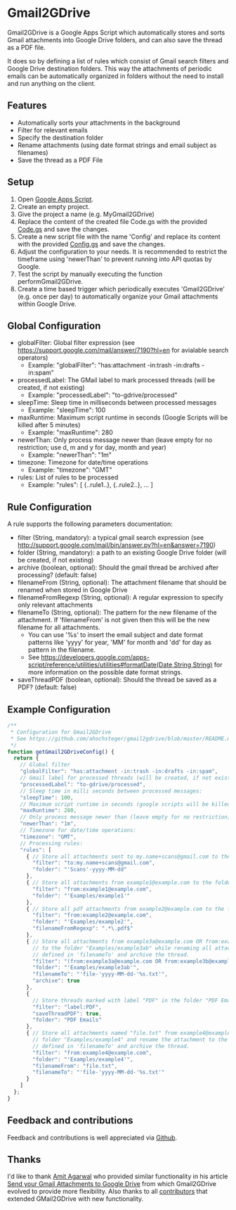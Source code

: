 Gmail2GDrive
============

Gmail2GDrive is a Google Apps Script which automatically stores and sorts Gmail attachments into Google Drive folders, and can also save the thread as a PDF file.

It does so by defining a list of rules which consist of Gmail search filters and Google Drive destination folders.
This way the attachments of periodic emails can be automatically organized in folders without the need to install and run anything on the client.

Features
--------

* Automatically sorts your attachments in the background
* Filter for relevant emails
* Specify the destination folder
* Rename attachments (using date format strings and email subject as filenames)
* Save the thread as a PDF File

Setup
-----

1. Open [Google Apps Script](https://script.google.com/).
2. Create an empty project.
3. Give the project a name (e.g. MyGmail2GDrive)
4. Replace the content of the created file Code.gs with the provided [Code.gs](https://github.com/ahochsteger/gmail2gdrive/blob/master/Code.gs) and save the changes.
5. Create a new script file with the name 'Config' and replace its content with the provided [Config.gs](https://github.com/ahochsteger/gmail2gdrive/blob/master/Config.gs) and save the changes.
6. Adjust the configuration to your needs. It is recommended to restrict the timeframe using 'newerThan' to prevent running into API quotas by Google.
7. Test the script by manually executing the function performGmail2GDrive.
8. Create a time based trigger which periodically executes 'Gmail2GDrive' (e.g. once per day) to automatically organize your Gmail attachments within Google Drive.

Global Configuration
--------------------

* globalFilter: Global filter expression (see <https://support.google.com/mail/answer/7190?hl=en> for avialable search operators)
  * Example: "globalFilter": "has:attachment -in:trash -in:drafts -in:spam"
* processedLabel: The GMail label to mark processed threads (will be created, if not existing)
  * Example: "processedLabel": "to-gdrive/processed"
* sleepTime: Sleep time in milliseconds between processed messages
  * Example: "sleepTime": 100
* maxRuntime: Maximum script runtime in seconds (Google Scripts will be killed after 5 minutes)
  * Example: "maxRuntime": 280
* newerThan: Only process message newer than (leave empty for no restriction; use d, m and y for day, month and year)
  * Example: "newerThan": "1m"
* timezone: Timezone for date/time operations
  * Example: "timezone": "GMT"
* rules: List of rules to be processed
  * Example: "rules": [ {..rule1..}, {..rule2..}, ... ]

Rule Configuration
------------------

A rule supports the following parameters documentation:

* filter (String, mandatory): a typical gmail search expression (see <http://support.google.com/mail/bin/answer.py?hl=en&answer=7190>)
* folder (String, mandatory): a path to an existing Google Drive folder (will be created, if not existing)
* archive (boolean, optional): Should the gmail thread be archived after processing? (default: false)
* filenameFrom (String, optional): The attachment filename that should be renamed when stored in Google Drive
* filenameFromRegexp (String, optional): A regular expression to specify only relevant attachments
* filenameTo (String, optional): The pattern for the new filename of the attachment. If 'filenameFrom' is not given then this will be the new filename for all attachments.
  * You can use '%s' to insert the email subject and date format patterns like 'yyyy' for year, 'MM' for month and 'dd' for day as pattern in the filename.
  * See <https://developers.google.com/apps-script/reference/utilities/utilities#formatDate(Date,String,String)> for more information on the possible date format strings.
* saveThreadPDF (boolean, optional): Should the thread be saved as a PDF? (default: false)

Example Configuration
---------------------

```javascript
/**
 * Configuration for Gmail2GDrive
 * See https://github.com/ahochsteger/gmail2gdrive/blob/master/README.md for a config reference
 */
function getGmail2GDriveConfig() {
  return {
    // Global filter
    "globalFilter": "has:attachment -in:trash -in:drafts -in:spam",
    // Gmail label for processed threads (will be created, if not existing):
    "processedLabel": "to-gdrive/processed",
    // Sleep time in milli seconds between processed messages:
    "sleepTime": 100,
    // Maximum script runtime in seconds (google scripts will be killed after 5 minutes):
    "maxRuntime": 280,
    // Only process message newer than (leave empty for no restriction; use d, m and y for day, month and year):
    "newerThan": "1m",
    // Timezone for date/time operations:
    "timezone": "GMT",
    // Processing rules:
    "rules": [
      { // Store all attachments sent to my.name+scans@gmail.com to the folder "Scans"
        "filter": "to:my.name+scans@gmail.com",
        "folder": "'Scans'-yyyy-MM-dd"
      },
      { // Store all attachments from example1@example.com to the folder "Examples/example1"
        "filter": "from:example1@example.com",
        "folder": "'Examples/example1'"
      },
      { // Store all pdf attachments from example2@example.com to the folder "Examples/example2"
        "filter": "from:example2@example.com",
        "folder": "'Examples/example2'",
        "filenameFromRegexp": ".*\.pdf$"
      },
      { // Store all attachments from example3a@example.com OR from:example3b@example.com
        // to the folder "Examples/example3ab" while renaming all attachments to the pattern
        // defined in 'filenameTo' and archive the thread.
        "filter": "(from:example3a@example.com OR from:example3b@example.com)",
        "folder": "'Examples/example3ab'",
        "filenameTo": "'file-'yyyy-MM-dd-'%s.txt'",
        "archive": true
      },
      {
        // Store threads marked with label "PDF" in the folder "PDF Emails" als PDF document.
        "filter": "label:PDF",
        "saveThreadPDF": true,
        "folder": "PDF Emails"
      },
      { // Store all attachments named "file.txt" from example4@example.com to the
        // folder "Examples/example4" and rename the attachment to the pattern
        // defined in 'filenameTo' and archive the thread.
        "filter": "from:example4@example.com",
        "folder": "'Examples/example4'",
        "filenameFrom": "file.txt",
        "filenameTo": "'file-'yyyy-MM-dd-'%s.txt'"
      }
    ]
  };
}
```

Feedback and contributions
--------------------------

Feedback and contributions is well appreciated via [Github](https://github.com/ahochsteger/gmail2gdrive).

Thanks
------

I'd like to thank [Amit Agarwal](http://www.labnol.org/about/) who provided similar functionality in his article [Send your Gmail Attachments to Google Drive](http://www.labnol.org/internet/send-gmail-to-google-drive/21236/) from which Gmail2GDrive evolved to provide more flexibility.
Also thanks to all [contributors](https://github.com/ahochsteger/gmail2gdrive/graphs/contributors) that extended GMail2GDrive with new functionality.
